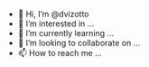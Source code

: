 - 👋 Hi, I’m @dvizotto
- 👀 I’m interested in ...
- 🌱 I’m currently learning ...
- 💞️ I’m looking to collaborate on ...
- 📫 How to reach me ...

<!---
dvizotto/dvizotto is a ✨ special ✨ repository because its `README.md` (this file) appears on your GitHub profile.
You can click the Preview link to take a look at your changes.
--->
